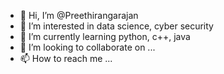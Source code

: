 - 👋 Hi, I’m @Preethirangarajan
- 👀 I’m interested in data science, cyber security 
- 🌱 I’m currently learning python, c++, java
- 💞️ I’m looking to collaborate on ...
- 📫 How to reach me ...

<!---
Preethirangarajan/Preethirangarajan is a ✨ special ✨ repository because its `README.md` (this file) appears on your GitHub profile.
You can click the Preview link to take a look at your changes.
--->
